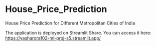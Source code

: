 # House_Price_Prediction
House Price Prediction for Different Metropolitan Cities of India

The application is deployed on Streamlit Share. You can access it here: https://yasharora102-ml-proj-s5.streamlit.app/